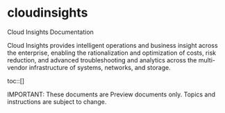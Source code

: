 # cloudinsights
Cloud Insights Documentation

Cloud Insights provides intelligent operations and business insight across the enterprise, enabling the rationalization and optimization of costs, risk reduction, and advanced troubleshooting and analytics across the multi-vendor infrastructure of systems, networks, and storage.

toc::[]

IMPORTANT: These documents are Preview documents only. Topics and instructions are subject to change.

